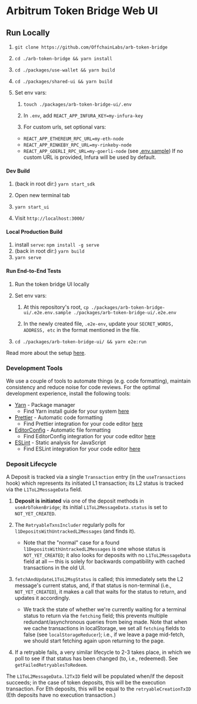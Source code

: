 # Arbitrum Token Bridge Web UI

## Run Locally

1. `git clone https://github.com/OffchainLabs/arb-token-bridge`

2. `cd ./arb-token-bridge && yarn install`

3. `cd ./packages/use-wallet && yarn build`

4. `cd ./packages/shared-ui && yarn build`

5. Set env vars:

   1. `touch ./packages/arb-token-bridge-ui/.env`

   2. In `.env`, add `REACT_APP_INFURA_KEY=my-infura-key`

   3. For custom urls, set optional vars:

   - `REACT_APP_ETHEREUM_RPC_URL=my-eth-node`
   - `REACT_APP_RINKEBY_RPC_URL=my-rinkeby-node`
   - `REACT_APP_GOERLI_RPC_URL=my-goerli-node`
     (see [.env.sample](./packages/arb-token-bridge-ui/.env.sample))
     If no custom URL is provided, Infura will be used by default.

#### Dev Build

1. (back in root dir:) `yarn start_sdk`

2. Open new terminal tab

3. `yarn start_ui`

4. Visit `http://localhost:3000/`

#### Local Production Build

1. install `serve`: `npm install -g serve`
2. (back in root dir:) `yarn build`
3. `yarn serve`

#### Run End-to-End Tests

1. Run the token bridge UI locally

2. Set env vars:

   1. At this repository's root, `cp ./packages/arb-token-bridge-ui/.e2e.env.sample ./packages/arb-token-bridge-ui/.e2e.env`

   2. In the newly created file, `.e2e-env`, update your `SECRET_WORDS, ADDRESS, etc` in the format mentioned in the file.

3. `cd ./packages/arb-token-bridge-ui/ && yarn e2e:run`

Read more about the setup [here](/packages/arb-token-bridge-ui/tests/e2e/README.md).

### Development Tools

We use a couple of tools to automate things (e.g. code formatting), maintain consistency and reduce noise for code reviews. For the optimal development experience, install the following tools:

- [Yarn](https://classic.yarnpkg.com) - Package manager
  - Find Yarn install guide for your system [here](https://classic.yarnpkg.com/en/docs/install)
- [Prettier](https://prettier.io) - Automatic code formatting
  - Find Prettier integration for your code editor [here](https://prettier.io/docs/en/editors.html)
- [EditorConfig](https://editorconfig.org) - Automatic file formatting
  - Find EditorConfig integration for your code editor [here](https://editorconfig.org/#download)
- [ESLint](https://eslint.org) - Static analysis for JavaScript
  - Find ESLint integration for your code editor [here](https://eslint.org/docs/latest/user-guide/integrations#editors)

### Deposit Lifecycle

A Deposit is tracked via a single `Transaction` entry (in the `useTransactions` hook) which represents its initiated L1 transaction; its L2 status is tracked via the `L1ToL2MessageData` field.

1. **Deposit is initiated** via one of the deposit methods in `useArbTokenBridge`; its initial `L1ToL2MessageData.status` is set to `NOT_YET_CREATED`.

2. The `RetryableTxnsIncluder` regularly polls for `l1DepositsWithUntrackedL2Messages` (and finds it).

   - Note that the "normal" case for a found `l1DepositsWithUntrackedL2Messages` is one whose status is `NOT_YET_CREATED`; it also looks for deposits with no `L1ToL2MessageData` field at all — this is solely for backwards compatibility with cached transactions in the old UI.

3. `fetchAndUpdateL1ToL2MsgStatus` is called; this immediately sets the L2 message's current status, and, if that status is non-terminal (i.e., `NOT_YET_CREATED`), it makes a call that waits for the status to return, and updates it accordingly.

   - We track the state of whether we're currently waiting for a terminal status to return via the `fetching` field; this prevents multiple redundant/asynchronous queries from being made. Note that when we cache transactions in localStorage, we set all `fetching` fields to false (see `localStorageReducer`); i.e., if we leave a page mid-fetch, we should start fetching again upon returning to the page.

4. If a retryable fails, a very similar lifecycle to 2-3 takes place, in which we poll to see if that status has been changed (to, i.e., redeemed). See `getFailedRetryablesToRedeem`.

The `L1ToL2MessageData.l2TxID` field will be populated when/if the deposit succeeds; in the case of token deposits, this will be the execution transaction. For Eth deposits, this will be equal to the `retryableCreationTxID` (Eth deposits have no execution transaction.)
